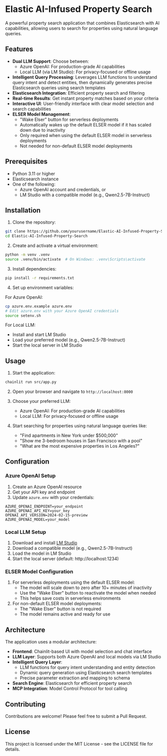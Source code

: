 # Elastic AI-Infused Property Search

A powerful property search application that combines Elasticsearch with AI capabilities, allowing users to search for properties using natural language queries.

## Features

- **Dual LLM Support**: Choose between:
  - Azure OpenAI: For production-grade AI capabilities
  - Local LLM (via LM Studio): For privacy-focused or offline usage
- **Intelligent Query Processing**: Leverages LLM functions to understand query intent and detect entities, then dynamically generates precise Elasticsearch queries using search templates
- **Elasticsearch Integration**: Efficient property search and filtering
- **Real-time Results**: Get instant property matches based on your criteria
- **Interactive UI**: User-friendly interface with clear model selection and search capabilities
- **ELSER Model Management**: 
  - "Wake Elser" button for serverless deployments
  - Automatically wakes up the default ELSER model if it has scaled down due to inactivity
  - Only required when using the default ELSER model in serverless deployments
  - Not needed for non-default ELSER model deployments

## Prerequisites

- Python 3.11 or higher
- Elasticsearch instance
- One of the following:
  - Azure OpenAI account and credentials, or
  - LM Studio with a compatible model (e.g., Qwen2.5-7B-Instruct)

## Installation

1. Clone the repository:
```bash
git clone https://github.com/yourusername/Elastic-AI-Infused-Property-Search.git
cd Elastic-AI-Infused-Property-Search
```

2. Create and activate a virtual environment:
```bash
python -m venv .venv
source .venv/bin/activate  # On Windows: .venv\Scripts\activate
```

3. Install dependencies:
```bash
pip install -r requirements.txt
```

4. Set up environment variables:

For Azure OpenAI:
```bash
cp azure.env.example azure.env
# Edit azure.env with your Azure OpenAI credentials
source setenv.sh
```

For Local LLM:
- Install and start LM Studio
- Load your preferred model (e.g., Qwen2.5-7B-Instruct)
- Start the local server in LM Studio

## Usage

1. Start the application:
```bash
chainlit run src/app.py
```

2. Open your browser and navigate to `http://localhost:8000`

3. Choose your preferred LLM:
   - Azure OpenAI: For production-grade AI capabilities
   - Local LLM: For privacy-focused or offline usage

4. Start searching for properties using natural language queries like:
   - "Find apartments in New York under $500,000"
   - "Show me 3-bedroom houses in San Francisco with a pool"
   - "What are the most expensive properties in Los Angeles?"

## Configuration

### Azure OpenAI Setup
1. Create an Azure OpenAI resource
2. Get your API key and endpoint
3. Update `azure.env` with your credentials:
```
AZURE_OPENAI_ENDPOINT=your_endpoint
AZURE_OPENAI_API_KEY=your_key
OPENAI_API_VERSION=2024-02-15-preview
AZURE_OPENAI_MODEL=your_model
```

### Local LLM Setup
1. Download and install [LM Studio](https://lmstudio.ai/)
2. Download a compatible model (e.g., Qwen2.5-7B-Instruct)
3. Load the model in LM Studio
4. Start the local server (default: http://localhost:1234)

### ELSER Model Configuration
1. For serverless deployments using the default ELSER model:
   - The model will scale down to zero after 10+ minutes of inactivity
   - Use the "Wake Elser" button to reactivate the model when needed
   - This helps save costs in serverless environments
2. For non-default ELSER model deployments:
   - The "Wake Elser" button is not required
   - The model remains active and ready for use

## Architecture

The application uses a modular architecture:
- **Frontend**: Chainlit-based UI with model selection and chat interface
- **LLM Layer**: Supports both Azure OpenAI and local models via LM Studio
- **Intelligent Query Layer**: 
  - LLM functions for query intent understanding and entity detection
  - Dynamic query generation using Elasticsearch search templates
  - Precise parameter extraction and mapping to schema
- **Search Engine**: Elasticsearch for efficient property search
- **MCP Integration**: Model Control Protocol for tool calling

## Contributing

Contributions are welcome! Please feel free to submit a Pull Request.

## License

This project is licensed under the MIT License - see the LICENSE file for details.
